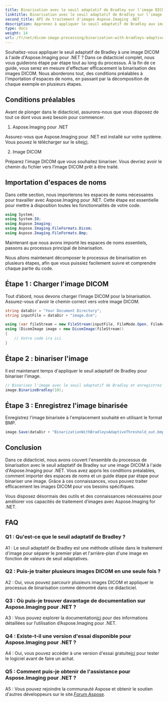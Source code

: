 ```yaml
---
title: Binarisation avec le seuil adaptatif de Bradley sur l'image DICOM dans Aspose.Imaging pour .NET
linktitle: Binarisation avec le seuil adaptatif de Bradley sur l'image DICOM dans Aspose.Imaging pour .NET
second_title: API de traitement d'images Aspose.Imaging .NET
description: Apprenez à appliquer le seuil adaptatif de Bradley aux images DICOM à l'aide d'Aspose.Imaging pour .NET. La binarisation simplifiée grâce à un guide étape par étape.
type: docs
weight: 14
url: /fr/net/dicom-image-processing/binarization-with-bradleys-adaptive-threshold-on-dicom-image/
---
```

Souhaitez-vous appliquer le seuil adaptatif de Bradley à une image DICOM à l'aide d'Aspose.Imaging pour .NET ? Dans ce didacticiel complet, nous vous guiderons étape par étape tout au long du processus. À la fin de ce guide, vous serez en mesure d'effectuer efficacement la binarisation des images DICOM. Nous aborderons tout, des conditions préalables à l'importation d'espaces de noms, en passant par la décomposition de chaque exemple en plusieurs étapes.

## Conditions préalables

Avant de plonger dans le didacticiel, assurons-nous que vous disposez de tout ce dont vous avez besoin pour commencer.

1. Aspose.Imaging pour .NET

 Assurez-vous que Aspose.Imaging pour .NET est installé sur votre système. Vous pouvez le télécharger sur le site[ici](https://releases.aspose.com/imaging/net/).

2. Image DICOM

Préparez l'image DICOM que vous souhaitez binariser. Vous devriez avoir le chemin du fichier vers l’image DICOM prêt à être traité.

## Importation d'espaces de noms

Dans cette section, nous importerons les espaces de noms nécessaires pour travailler avec Aspose.Imaging pour .NET. Cette étape est essentielle pour mettre à disposition toutes les fonctionnalités de votre code.


```csharp
using System;
using System.IO;
using Aspose.Imaging;
using Aspose.Imaging.FileFormats.Dicom;
using Aspose.Imaging.FileFormats.Bmp;
```

Maintenant que nous avons importé les espaces de noms essentiels, passons au processus principal de binarisation.

Nous allons maintenant décomposer le processus de binarisation en plusieurs étapes, afin que vous puissiez facilement suivre et comprendre chaque partie du code.

## Étape 1 : Charger l'image DICOM

Tout d’abord, nous devons charger l’image DICOM pour la binarisation. Assurez-vous d'avoir le chemin correct vers votre image DICOM.

```csharp
string dataDir = "Your Document Directory";
string inputFile = dataDir + "image.dcm";

using (var fileStream = new FileStream(inputFile, FileMode.Open, FileAccess.Read))
using (DicomImage image = new DicomImage(fileStream))
{
    // Votre code ira ici
}
```

## Étape 2 : binariser l'image

Il est maintenant temps d'appliquer le seuil adaptatif de Bradley pour binariser l'image.

```csharp
// Binarisez l'image avec le seuil adaptatif de Bradley et enregistrez l'image résultante.
image.BinarizeBradley(10);
```

## Étape 3 : Enregistrez l'image binarisée

Enregistrez l'image binarisée à l'emplacement souhaité en utilisant le format BMP.

```csharp
image.Save(dataDir + "BinarizationWithBradleysAdaptiveThreshold_out.bmp", new BmpOptions());
```

## Conclusion

Dans ce didacticiel, nous avons couvert l'ensemble du processus de binarisation avec le seuil adaptatif de Bradley sur une image DICOM à l'aide d'Aspose.Imaging pour .NET. Vous avez appris les conditions préalables, comment importer des espaces de noms et un guide étape par étape pour binariser une image. Grâce à ces connaissances, vous pouvez traiter efficacement les images DICOM pour vos besoins spécifiques.

Vous disposez désormais des outils et des connaissances nécessaires pour améliorer vos capacités de traitement d’images avec Aspose.Imaging for .NET.

## FAQ

### Q1 : Qu'est-ce que le seuil adaptatif de Bradley ?

A1 : Le seuil adaptatif de Bradley est une méthode utilisée dans le traitement d'image pour séparer le premier plan et l'arrière-plan d'une image en fonction de valeurs de seuil adaptatives.

### Q2 : Puis-je traiter plusieurs images DICOM en une seule fois ?

A2 : Oui, vous pouvez parcourir plusieurs images DICOM et appliquer le processus de binarisation comme démontré dans ce didacticiel.

### Q3 : Où puis-je trouver davantage de documentation sur Aspose.Imaging pour .NET ?

 A3 : Vous pouvez explorer la documentation[ici](https://reference.aspose.com/imaging/net/) pour des informations détaillées sur l’utilisation d’Aspose.Imaging pour .NET.

### Q4 : Existe-t-il une version d'essai disponible pour Aspose.Imaging pour .NET ?

 A4 : Oui, vous pouvez accéder à une version d'essai gratuite[ici](https://releases.aspose.com/) pour tester le logiciel avant de faire un achat.

### Q5 : Comment puis-je obtenir de l'assistance pour Aspose.Imaging pour .NET ?

 A5 : Vous pouvez rejoindre la communauté Aspose et obtenir le soutien d'autres développeurs sur le site.[Forum Aspose](https://forum.aspose.com/).